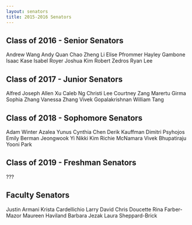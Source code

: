 ```yaml
---
layout: senators
title: 2015-2016 Senators
---
```


## Class of 2016 - Senior Senators

Andrew Wang
Andy Quan
Chao Zheng Li
Elise Pfrommer
Hayley Gambone
Isaac Kase
Isabel Royer
Joshua Kim
Robert Zedros
Ryan Lee

## Class of 2017 - Junior Senators

Alfred Joseph
Allen Xu
Caleb Ng
Christi Lee
Courtney Zang
Marertu Girma
Sophia Zhang
Vanessa Zhang
Vivek Gopalakrishnan
William Tang

## Class of 2018 - Sophomore Senators

Adam Winter
Azalea Yunus
Cynthia Chen
Derik Kauffman
Dimitri Psyhojos
Emily Berman
Jeongwook Yi
Nikki Kim
Richie McNamara
Vivek Bhupatiraju
Yooni Park

## Class of 2019 - Freshman Senators

???

## Faculty Senators

Justin Armani
Krista Cardellichio
Larry David
Chris Doucette
Rina Farber-Mazor
Maureen Haviland
Barbara Jezak
Laura Sheppard-Brick
